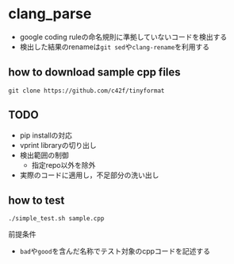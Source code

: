 # clang_parse

* google coding ruleの命名規則に準拠していないコードを検出する
* 検出した結果のrenameは`git sed`や`clang-rename`を利用する

## how to download sample cpp files
```
git clone https://github.com/c42f/tinyformat
```

## TODO
* pip installの対応
* vprint libraryの切り出し
* 検出範囲の制御
  * 指定repo以外を除外
* 実際のコードに適用し，不足部分の洗い出し

## how to test
```
./simple_test.sh sample.cpp
```

前提条件
* `bad`や`good`を含んだ名称でテスト対象のcppコードを記述する
